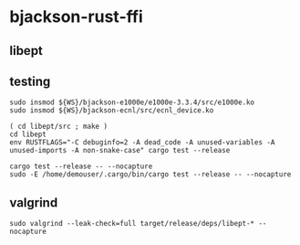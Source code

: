# bjackson-rust-ffi

## libept

## testing

    sudo insmod ${WS}/bjackson-e1000e/e1000e-3.3.4/src/e1000e.ko
    sudo insmod ${WS}/bjackson-ecnl/src/ecnl_device.ko

    ( cd libept/src ; make )
    cd libept
    env RUSTFLAGS="-C debuginfo=2 -A dead_code -A unused-variables -A unused-imports -A non-snake-case" cargo test --release

    cargo test --release -- --nocapture
    sudo -E /home/demouser/.cargo/bin/cargo test --release -- --nocapture


## valgrind

    sudo valgrind --leak-check=full target/release/deps/libept-* --nocapture

